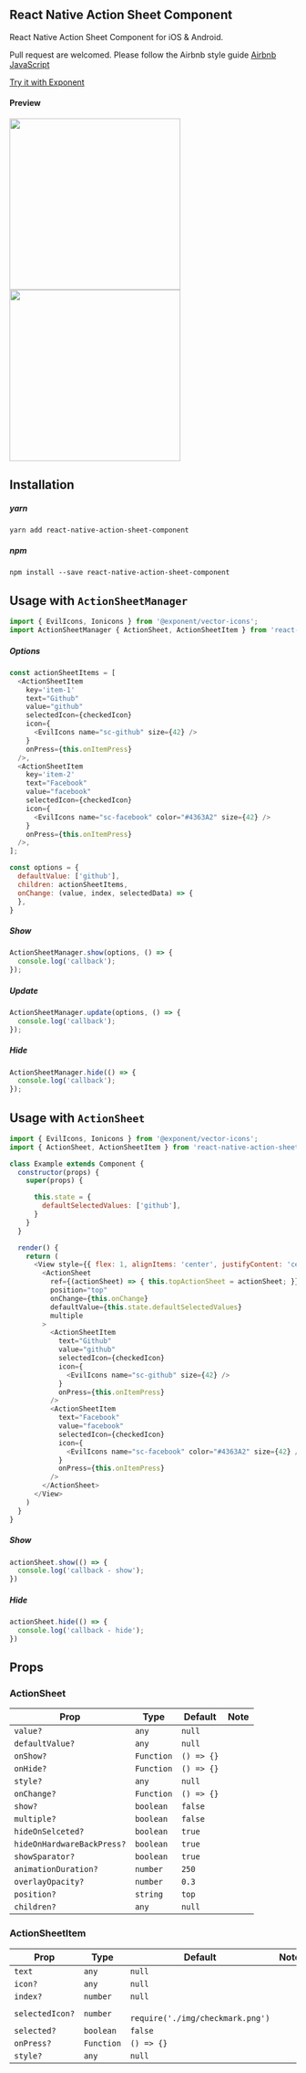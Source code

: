 ## React Native Action Sheet Component
React Native Action Sheet Component for iOS & Android.

Pull request are welcomed. Please follow the Airbnb style guide [Airbnb JavaScript](https://github.com/airbnb/javascript)

[Try it with Exponent](https://exp.host/@jacklam718/action-sheet-example)

#### Preview
<img src="https://raw.githubusercontent.com/jacklam718/react-native-action-sheet-component/master/.github/action-sheet.gif" width="300">
<img src="https://raw.githubusercontent.com/jacklam718/react-native-action-sheet-component/master/.github/action-sheet.png" width="300">


## Installation
##### yarn
`yarn add react-native-action-sheet-component`
##### npm
`npm install --save react-native-action-sheet-component`


## Usage with `ActionSheetManager`
```javascript
import { EvilIcons, Ionicons } from '@exponent/vector-icons';
import ActionSheetManager { ActionSheet, ActionSheetItem } from 'react-native-action-sheet-component';
```

##### Options
```javascript
const actionSheetItems = [
  <ActionSheetItem
    key='item-1'
    text="Github"
    value="github"
    selectedIcon={checkedIcon}
    icon={
      <EvilIcons name="sc-github" size={42} />
    }
    onPress={this.onItemPress}
  />,
  <ActionSheetItem
    key='item-2'
    text="Facebook"
    value="facebook"
    selectedIcon={checkedIcon}
    icon={
      <EvilIcons name="sc-facebook" color="#4363A2" size={42} />
    }
    onPress={this.onItemPress}
  />,
];

const options = {
  defaultValue: ['github'],
  children: actionSheetItems,
  onChange: (value, index, selectedData) => {
  },
}
```

##### Show
```javascript
ActionSheetManager.show(options, () => {
  console.log('callback');
});
```

##### Update
```javascript
ActionSheetManager.update(options, () => {
  console.log('callback');
});
```

##### Hide
```javascript
ActionSheetManager.hide(() => {
  console.log('callback');
});
```


## Usage with `ActionSheet`
```javascript
import { EvilIcons, Ionicons } from '@exponent/vector-icons';
import { ActionSheet, ActionSheetItem } from 'react-native-action-sheet-component';
```

```javascript
class Example extends Component {
  constructor(props) {
    super(props) {

      this.state = {
        defaultSelectedValues: ['github'],
      }
    }
  }

  render() {
    return (
      <View style={{ flex: 1, alignItems: 'center', justifyContent: 'center' }}>
        <ActionSheet
          ref={(actionSheet) => { this.topActionSheet = actionSheet; }}
          position="top"
          onChange={this.onChange}
          defaultValue={this.state.defaultSelectedValues}
          multiple
        >
          <ActionSheetItem
            text="Github"
            value="github"
            selectedIcon={checkedIcon}
            icon={
              <EvilIcons name="sc-github" size={42} />
            }
            onPress={this.onItemPress}
          />
          <ActionSheetItem
            text="Facebook"
            value="facebook"
            selectedIcon={checkedIcon}
            icon={
              <EvilIcons name="sc-facebook" color="#4363A2" size={42} />
            }
            onPress={this.onItemPress}
          />
        </ActionSheet>
      </View>
    )
  }
}
```


##### Show
```javascript
actionSheet.show(() => {
  console.log('callback - show');
})
```

##### Hide
```javascript
actionSheet.hide(() => {
  console.log('callback - hide');
})
```

## Props
### ActionSheet
| Prop | Type | Default | Note |
|---|---|---|---|
| `value?` | `any` | `null` | | |
| `defaultValue?` | `any` | `null` | | |
| `onShow?` | `Function` | `() => {}` | |
| `onHide?` | `Function` | `() => {}` | |
| `style?` | `any` | `null` | |
| `onChange?` | `Function` | `() => {}` | |
| `show?` | `boolean` | `false` | |
| `multiple?` | `boolean` | `false` | |
| `hideOnSelceted?` | `boolean` | `true` | |
| `hideOnHardwareBackPress?` | `boolean` | `true` | |
| `showSparator?` | `boolean` | `true` | |
| `animationDuration?` | `number` | `250` | |
| `overlayOpacity?` | `number` | `0.3` | |
| `position?` | `string` | `top` | |
| `children?` | `any` | `null` | |

### ActionSheetItem
| Prop | Type | Default | Note |
|---|---|---|---|
| `text` | `any` | `null` | | |
| `icon?` | `any` | `null` | | |
| `index?` | `number` | `null` | | |
| `selectedIcon?` | `number` | ` require('./img/checkmark.png')` | | |
| `selected?` | `boolean` | `false` | | |
| `onPress?` | `Function` | `() => {}` | | |
| `style?` | `any` | `null` | | |
